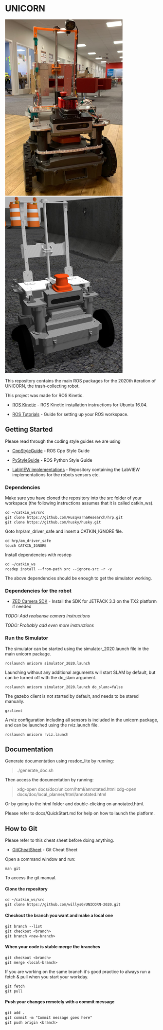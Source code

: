 # UNICORN

![Unicorn](docs/unicorn.jpg)
![Unicorn sim](docs/unicorn_sim.jpg)

This repository contains the main ROS packages for the 2020th iteration of UNICORN, the trash-collecting robot.

This project was made for ROS Kinetic.

* [ROS Kinetic](http://wiki.ros.org/kinetic/Installation/Ubuntu) - ROS Kinetic installation instructions for Ubuntu 16.04.

* [ROS Tutorials](http://wiki.ros.org/ROS/Tutorials/InstallingandConfiguringROSEnvironment) - Guide for setting up your ROS workspace. 

## Getting Started

Please read through the coding style guides we are using

* [CppStyleGuide](http://wiki.ros.org/CppStyleGuide) - ROS Cpp Style Guide
* [PyStyleGuide](http://wiki.ros.org/PyStyleGuide) - ROS Python Style Guide

* [LabVIEW implementations](https://github.com/NihadF7/UNICORN-2020-LabVIEW) - Repository containing the LabVIEW implementations for the robots sensors etc.

### Dependencies

Make sure you have cloned the repository into the src folder of your workspace (the following instructions assumes that it is called catkin_ws).

```
cd ~/catkin_ws/src
git clone https://github.com/HusqvarnaResearch/hrp.git
git clone https://github.com/husky/husky.git
```

Goto hrp/am_driver_safe and insert a CATKIN_IGNORE file.
```
cd hrp/am_driver_safe
touch CATKIN_IGNORE
```

Install dependencies with rosdep
```
cd ~/catkin_ws
rosdep install --from-path src --ignore-src -r -y
```

The above dependencies should be enough to get the simulator working.

### Dependencies for the robot
* [ZED Camera SDK](https://www.stereolabs.com/developers/release/) - Install the SDK for JETPACK 3.3 on the TX2 platform if needed

*TODO: Add realsense camera instructions*

*TODO: Probably add even more instructions*

### Run the Simulator

The simulator can be started using the simulator_2020.launch file in the main unicorn package.

```
roslaunch unicorn simulator_2020.launch
```

Launching without any additional arguments will start SLAM by default, but can be turned off with the do_slam argument. 

```
roslaunch unicorn simulator_2020.launch do_slam:=false
```

The gazebo client is not started by default, and needs to be stared manually.

```
gzclient
```

A rviz configuration including all sensors is included in the unicorn package, and can be launched using the rviz.launch file.

```
roslaunch unicorn rviz.launch
```

## Documentation

Generate documentation using rosdoc_lite by running:
> ./generate_doc.sh

Then access the documentation by running:
> xdg-open docs/doc/unicorn/html/annotated.html
> xdg-open docs/doc/local_planner/html/annotated.html

Or by going to the html folder and double-clicking on annotated.html.

Please refer to docs/QuickStart.md for help on how to launch the platform.

## How to Git

Please refer to this cheat sheet before doing anything.

* [GitCheatSheet](https://services.github.com/on-demand/downloads/github-git-cheat-sheet.pdf) - Git Cheat Sheet

Open a command window and run:

```
man git
```

To access the git manual.

#### Clone the repository

```
cd ~/catkin_ws/src
git clone https://github.com/willys0/UNICORN-2020.git
```

#### Checkout the branch you want and make a local one

```
git branch --list
git checkout <branch>
git branch <new-branch>
```

#### When your code is stable merge the branches

```
git checkout <branch>
git merge <local-branch>
```

If you are working on the same branch it's good practice to always run a fetch & pull when you start your workday.

```
git fetch
git pull
```

#### Push your changes remotely with a commit message

```
git add .
git commit -m "Commit message goes here"
git push origin <branch> 
```

